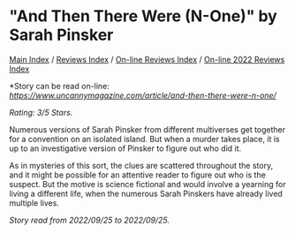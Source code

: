 # "And Then There Were (N-One)" by Sarah Pinsker

[Main Index](../../../README.md) / [Reviews Index](../../README.md) / [On-line Reviews Index](../README.md) / [On-line 2022 Reviews Index](README.md)

*Story can be read on-line: *<https://www.uncannymagazine.com/article/and-then-there-were-n-one/>*

*Rating: 3/5 Stars.*

Numerous versions of Sarah Pinsker from different multiverses get together for a convention on an isolated island. But when a murder takes place, it is up to an investigative version of Pinsker to figure out who did it.

As in mysteries of this sort, the clues are scattered throughout the story, and it might be possible for an attentive reader to figure out who is the suspect. But the motive is science fictional and would involve a yearning for living a different life, when the numerous Sarah Pinskers have already lived multiple lives.

*Story read from 2022/09/25 to 2022/09/25.*
